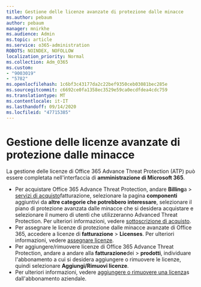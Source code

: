 ```yaml
---
title: Gestione delle licenze avanzate di protezione dalle minacce
ms.author: pebaum
author: pebaum
manager: mnirkhe
ms.audience: Admin
ms.topic: article
ms.service: o365-administration
ROBOTS: NOINDEX, NOFOLLOW
localization_priority: Normal
ms.collection: Adm_O365
ms.custom:
- "9003019"
- "5782"
ms.openlocfilehash: 1c6bf3c43177da2c22bef9350ceb03081bec285e
ms.sourcegitcommit: c6692ce0fa1358ec3529e59ca0ecdfdea4cdc759
ms.translationtype: MT
ms.contentlocale: it-IT
ms.lasthandoff: 09/14/2020
ms.locfileid: "47715385"
---
```

# <a name="advanced-threat-protection-license-management"></a>Gestione delle licenze avanzate di protezione dalle minacce

La gestione delle licenze di Office 365 Advance Threat Protection (ATP) può essere completata nell'interfaccia di  **amministrazione di Microsoft 365**.

- Per acquistare Office 365 Advance Threat Protection, andare **Billing**a  >  [servizi di acquisto](https://go.microsoft.com/fwlink/p/?linkid=868433)fatturazione, selezionare la pagina **componenti** aggiuntivi da **altre categorie che potrebbero interessare**, selezionare il piano di protezione avanzata dalle minacce che si desidera acquistare e selezionare il numero di utenti che utilizzeranno Advanced Threat Protection. Per ulteriori informazioni, vedere [sottoscrizione di acquisto](https://docs.microsoft.com/microsoft-365/commerce/subscriptions/upgrade-to-different-plan).
- Per assegnare le licenze di protezione dalle minacce avanzate di Office 365, accedere a licenze di **fatturazione**  >  **Licenses**. Per ulteriori informazioni, vedere  [assegnare licenze](https://docs.microsoft.com/microsoft-365/admin/manage/assign-licenses-to-users).  
- Per aggiungere/rimuovere licenze di Office 365 Advance Threat Protection, andare a andare alla **fatturazione**dei  >  **prodotti**, individuare l'abbonamento a cui si desidera aggiungere o rimuovere le licenze, quindi selezionare **Aggiungi/Rimuovi licenze**.  
- Per ulteriori informazioni, vedere [aggiungere o rimuovere una licenza](https://docs.microsoft.com/microsoft-365/commerce/licenses/buy-licenses?view=o365-worldwide#add-or-remove-licenses-for-your-business-subscription)s dall'abbonamento aziendale.
